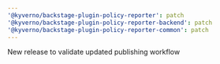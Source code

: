 ```yaml
---
'@kyverno/backstage-plugin-policy-reporter': patch
'@kyverno/backstage-plugin-policy-reporter-backend': patch
'@kyverno/backstage-plugin-policy-reporter-common': patch
---
```


New release to validate updated publishing workflow
